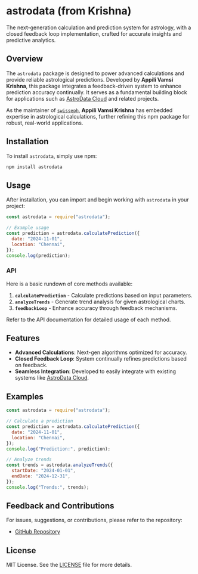 # astrodata (from Krishna)

The next-generation calculation and prediction system for astrology, with a closed feedback loop implementation, crafted for accurate insights and predictive analytics.

## Overview

The `astrodata` package is designed to power advanced calculations and provide reliable astrological predictions. Developed by **Appili Vamsi Krishna**, this package integrates a feedback-driven system to enhance prediction accuracy continually. It serves as a fundamental building block for applications such as [AstroData Cloud](https://astrodata.cloud/) and related projects.

As the maintainer of [`swisseph`](https://github.com/mivion/swisseph), **Appili Vamsi Krishna** has embedded expertise in astrological calculations, further refining this npm package for robust, real-world applications.

## Installation

To install `astrodata`, simply use npm:

```bash
npm install astrodata
```

## Usage

After installation, you can import and begin working with `astrodata` in your project:

```javascript
const astrodata = require("astrodata");

// Example usage
const prediction = astrodata.calculatePrediction({
  date: "2024-11-01",
  location: "Chennai",
});
console.log(prediction);
```

### API

Here is a basic rundown of core methods available:

1. **`calculatePrediction`** - Calculate predictions based on input parameters.
2. **`analyzeTrends`** - Generate trend analysis for given astrological charts.
3. **`feedbackLoop`** - Enhance accuracy through feedback mechanisms.

Refer to the API documentation for detailed usage of each method.

## Features

- **Advanced Calculations**: Next-gen algorithms optimized for accuracy.
- **Closed Feedback Loop**: System continually refines predictions based on feedback.
- **Seamless Integration**: Developed to easily integrate with existing systems like [AstroData Cloud](https://astrodata.cloud/).

## Examples

```javascript
const astrodata = require("astrodata");

// Calculate a prediction
const prediction = astrodata.calculatePrediction({
  date: "2024-11-01",
  location: "Chennai",
});
console.log("Prediction:", prediction);

// Analyze trends
const trends = astrodata.analyzeTrends({
  startDate: "2024-01-01",
  endDate: "2024-12-31",
});
console.log("Trends:", trends);
```

## Feedback and Contributions

For issues, suggestions, or contributions, please refer to the repository:

- [GitHub Repository](https://github.com/appilivamsikrishna/astrodata)

## License

MIT License. See the [LICENSE](https://github.com/appilivamsikrishna/astrodata/blob/main/LICENSE) file for more details.
